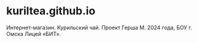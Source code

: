 # kuriltea.github.io
Интернет-магазин. Курильский чай. Проект Герша М. 2024 года, БОУ г. Омска Лицей «БИТ».
